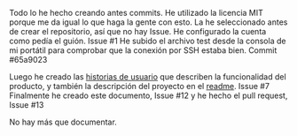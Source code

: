 Todo lo he hecho creando antes commits. 
He utilizado la licencia MIT porque me da igual lo que haga la gente con esto. La he seleccionado antes de crear el repositorio, así que no hay Issue.
He configurado la cuenta como pedía el guión. Issue #1
He subido el archivo test desde la consola de mi portátil para comprobar que la conexión por SSH estaba bien. Commit #65a9023

Luego he creado las [historias de usuario](/Historias) que describen la funcionalidad del producto, y también la descripción del proyecto en el [readme](/README.md). Issue #7
Finalmente he creado este documento, Issue #12 y he hecho el pull request, Issue #13

No hay más que documentar.
